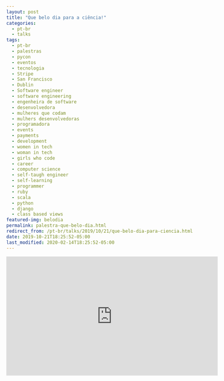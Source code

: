 ```yaml
---
layout: post
title: "Que belo dia para a ciência!"
categories:
  - pt-br
  - talks
tags:
  - pt-br
  - palestras
  - pycon
  - eventos
  - tecnologia
  - Stripe
  - San Francisco
  - Dublin
  - Software engineer
  - software engineering
  - engenheira de software
  - desenvolvedora
  - mulheres que codam
  - mulhers desenvolvedoras
  - programadora
  - events
  - payments
  - development
  - women in tech
  - woman in tech
  - girls who code
  - career
  - computer science
  - self-taugh engineer
  - self-learning
  - programmer
  - ruby
  - scala
  - python
  - django
  - class based views
featured-img: belodia
permalink: palestra-que-belo-dia.html
redirect_from: /pt-br/talks/2019/10/21/que-belo-dia-para-ciencia.html
date: 2019-10-21T18:25:52-05:00
last_modified: 2020-02-14T18:25:52-05:00
---
```


<iframe width="560" height="315" src="https://www.youtube.com/embed/URBE9PyGclU" frameborder="0" allow="accelerometer; autoplay; encrypted-media; gyroscope; picture-in-picture" allowfullscreen></iframe>

